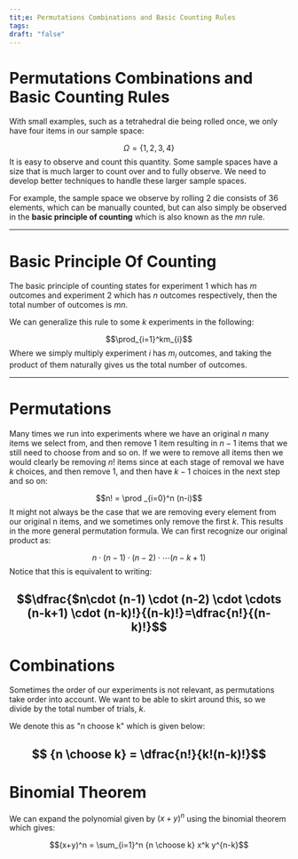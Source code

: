 ```yaml
---
tit;e: Permutations Combinations and Basic Counting Rules
tags: 
draft: "false"
---
```

# Permutations Combinations and Basic Counting Rules 

With small examples, such as a tetrahedral die being rolled once, we only have four items in our sample space:

$$\Omega = \{1,2,3,4 \}$$
It is easy to observe and count this quantity. Some sample spaces have a size that is much larger to count over and to fully observe. We need to develop better techniques to handle these larger sample spaces. 

For example, the sample space we observe by rolling 2 die consists of 36 elements, which can be manually counted, but can also simply be observed in the $\textbf{basic principle of counting}$ which is also known as the $mn$ rule. 

---
# Basic Principle Of Counting

The basic principle of counting states for experiment 1 which has $m$ outcomes and experiment 2 which has $n$ outcomes respectively, then the total number of outcomes is $mn$. 

We can generalize this rule to some $k$ experiments in the following: 

$$\prod_{i=1}^km_{i}$$
Where we simply multiply experiment $i$ has $m_{i}$ outcomes, and taking the product of them naturally gives us the total number of outcomes. 

--- 

# Permutations 

Many times we run into experiments where we have an original $n$ many items we select from, and then remove 1 item resulting in $n-1$ items that we still need to choose from and so on. If we were to remove all items then we would clearly be removing $n!$ items since at each stage of removal we have $k$ choices, and then remove 1, and then have $k-1$ choices in the next step and so on: 

$$n! = \prod _{i=0}^n (n-i)$$
It might not always be the case that we are removing every element from our original n items, and we sometimes only remove the first $k$. This results in the more general permutation formula. We can first recognize our original product as:

$$n\cdot (n-1) \cdot (n-2) \cdot \cdots (n-k+1)$$
Notice that this is equivalent to writing:

$$\dfrac{$n\cdot (n-1) \cdot (n-2) \cdot \cdots (n-k+1) \cdot (n-k)!}{(n-k)!}=\dfrac{n!}{(n-k)!}$$
---
# Combinations

Sometimes the order of our experiments is not relevant, as permutations take order into account. We want to be able to skirt around this, so we divide by the total number of trials, $k$. 

We denote this as "n choose k" which is given below:

$$ {n \choose k} = \dfrac{n!}{k!(n-k)!}$$
---
# Binomial Theorem 

We can expand the polynomial given by $(x+y)^n$ using the binomial theorem which gives:

$$(x+y)^n = \sum_{i=1}^n {n \choose k} x^k y^{n-k}$$
